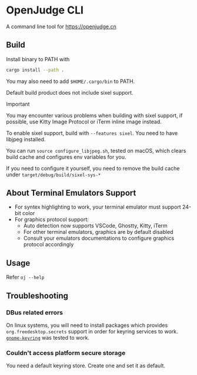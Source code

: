 # OpenJudge CLI

A command line tool for https://openjudge.cn

## Build

Install binary to PATH with

```sh
cargo install --path .
```

You may also need to add `$HOME/.cargo/bin` to PATH.

Default build product does not include sixel support.

> [!IMPORTANT]
>
> You may encounter various problems when building with sixel support,
> if possible, use Kitty Image Protocol or iTerm inline image instead.

To enable sixel support, build with `--features sixel`. You need
to have libjpeg installed.

You can run `source configure_libjpeg.sh`, tested on macOS, which
clears build cache and configures env variables for you.

If you need to configure it yourself, you need to remove the build
cache under `target/debug/build/sixel-sys-*`

## About Terminal Emulators Support

- For syntex highlighting to work, your terminal emulator must support
  24-bit color
- For graphics protocol support:
  - Auto detection now supports VSCode, Ghostty, Kitty, iTerm
  - For other terminal emulators, graphics are by default disabled
  - Consult your emulators documentations to configure graphics protocol
    accordingly

## Usage

Refer `oj --help`

## Troubleshooting

### DBus related errors

On linux systems, you will need to install packages which provides
`org.freedesktop.secrets` support in order for keyring services to
work. [`gnome-keyring`](https://wiki.archlinux.org/title/GNOME/Keyring)
was tested to work.

### Couldn't access platform secure storage

You need a default keyring store. Create one and set it as default.